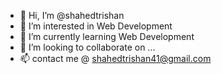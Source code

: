 - 👋 Hi, I’m @shahedtrishan
- 👀 I’m interested in Web Development
- 🌱 I’m currently learning Web Development
- 💞️ I’m looking to collaborate on ...
- 📫 contact me @ shahedtrishan41@gmail.com

<!---
shahedtrishan/shahedtrishan is a ✨ special ✨ repository because its `README.md` (this file) appears on your GitHub profile.
You can click the Preview link to take a look at your changes.
--->
